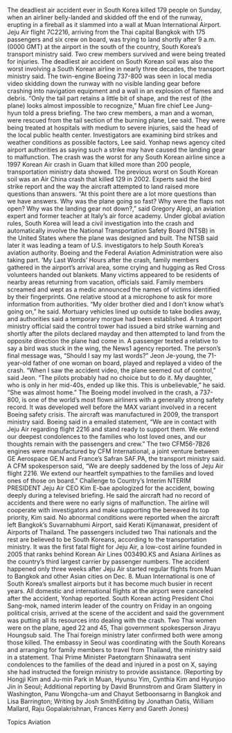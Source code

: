 The deadliest air accident ever in South Korea killed 179 people on Sunday, when an airliner belly-landed and skidded off the end of the runway, erupting in a fireball as it slammed into a wall at Muan International Airport.
Jeju Air flight 7C2216, arriving from the Thai capital Bangkok with 175 passengers and six crew on board, was trying to land shortly after 9 a.m. (0000 GMT) at the airport in the south of the country, South Korea’s transport ministry said.
Two crew members survived and were being treated for injuries.
The deadliest air accident on South Korean soil was also the worst involving a South Korean airline in nearly three decades, the transport ministry said.
The twin-engine Boeing 737-800 was seen in local media video skidding down the runway with no visible landing gear before crashing into navigation equipment and a wall in an explosion of flames and debris.
“Only the tail part retains a little bit of shape, and the rest of (the plane) looks almost impossible to recognize,” Muan fire chief Lee Jung-hyun told a press briefing.
The two crew members, a man and a woman, were rescued from the tail section of the burning plane, Lee said. They were being treated at hospitals with medium to severe injuries, said the head of the local public health center.
Investigators are examining bird strikes and weather conditions as possible factors, Lee said. Yonhap news agency cited airport authorities as saying such a strike may have caused the landing gear to malfunction.
The crash was the worst for any South Korean airline since a 1997 Korean Air crash in Guam that killed more than 200 people, transportation ministry data showed. The previous worst on South Korean soil was an Air China crash that killed 129 in 2002.
Experts said the bird strike report and the way the aircraft attempted to land raised more questions than answers.
“At this point there are a lot more questions than we have answers. Why was the plane going so fast? Why were the flaps not open? Why was the landing gear not down?,” said Gregory Alegi, an aviation expert and former teacher at Italy’s air force academy.
Under global aviation rules, South Korea will lead a civil investigation into the crash and automatically involve the National Transportation Safety Board (NTSB) in the United States where the plane was designed and built.
The NTSB said later it was leading a team of U.S. investigators to help South Korea’s aviation authority. Boeing and the Federal Aviation Administration were also taking part.
‘My Last Words’
Hours after the crash, family members gathered in the airport’s arrival area, some crying and hugging as Red Cross volunteers handed out blankets.
Many victims appeared to be residents of nearby areas returning from vacation, officials said.
Family members screamed and wept as a medic announced the names of victims identified by their fingerprints.
One relative stood at a microphone to ask for more information from authorities. “My older brother died and I don’t know what’s going on,” he said.
Mortuary vehicles lined up outside to take bodies away, and authorities said a temporary morgue had been established.
A transport ministry official said the control tower had issued a bird strike warning and shortly after the pilots declared mayday and then attempted to land from the opposite direction the plane had come in.
A passenger texted a relative to say a bird was stuck in the wing, the News1 agency reported. The person’s final message was, “Should I say my last words?”
Jeon Je-young, the 71-year-old father of one woman on board, played and replayed a video of the crash.
“When I saw the accident video, the plane seemed out of control,” said Jeon.
“The pilots probably had no choice but to do it. My daughter, who is only in her mid-40s, ended up like this. This is unbelievable,” he said. “She was almost home.”
The Boeing model involved in the crash, a 737-800, is one of the world’s most flown airliners with a generally strong safety record. It was developed well before the MAX variant involved in a recent Boeing safety crisis.
The aircraft was manufactured in 2009, the transport ministry said.
Boeing said in a emailed statement, “We are in contact with Jeju Air regarding flight 2216 and stand ready to support them. We extend our deepest condolences to the families who lost loved ones, and our thoughts remain with the passengers and crew.”
The two CFM56-7B26 engines were manufactured by CFM International, a joint venture between GE Aerospace GE.N and France’s Safran SAF.PA, the transport ministry said.
A CFM spokesperson said, “We are deeply saddened by the loss of Jeju Air flight 2216. We extend our heartfelt sympathies to the families and loved ones of those on board.”
Challenge to Country’s Interim NTERIM PRESIDENT
Jeju Air CEO Kim E-bae apologized for the accident, bowing deeply during a televised briefing.
He said the aircraft had no record of accidents and there were no early signs of malfunction. The airline will cooperate with investigators and make supporting the bereaved its top priority, Kim said.
No abnormal conditions were reported when the aircraft left Bangkok’s Suvarnabhumi Airport, said Kerati Kijmanawat, president of Airports of Thailand.
The passengers included two Thai nationals and the rest are believed to be South Koreans, according to the transportation ministry.
It was the first fatal flight for Jeju Air, a low-cost airline founded in 2005 that ranks behind Korean Air Lines 003490.KS and Asiana Airlines as the country’s third largest carrier by passenger numbers.
The accident happened only three weeks after Jeju Air started regular flights from Muan to Bangkok and other Asian cities on Dec. 8.
Muan International is one of South Korea’s smallest airports but it has become much busier in recent years. All domestic and international flights at the airport were canceled after the accident, Yonhap reported.
South Korean acting President Choi Sang-mok, named interim leader of the country on Friday in an ongoing political crisis, arrived at the scene of the accident and said the government was putting all its resources into dealing with the crash.
Two Thai women were on the plane, aged 22 and 45, Thai government spokesperson Jirayu Houngsub said.
The Thai foreign ministry later confirmed both were among those killed. The embassy in Seoul was coordinating with the South Koreans and arranging for family members to travel from Thailand, the ministry said in a statement.
Thai Prime Minister Paetongtarn Shinawatra sent condolences to the families of the dead and injured in a post on X, saying she had instructed the foreign ministry to provide assistance.
(Reporting by Hongji Kim and Ju-min Park in Muan, Hyunsu Yim, Cynthia Kim and Hyunjoo Jin in Seoul; Additional reporting by David Brunnstrom and Gram Slattery in Washington, Panu Wongcha-um and Chayut Setboonsarng in Bangkok and Lisa Barrington; Writing by Josh SmithEditing by Jonathan Oatis, William Mallard, Raju Gopalakrishnan, Frances Kerry and Gareth Jones)

Topics
Aviation
